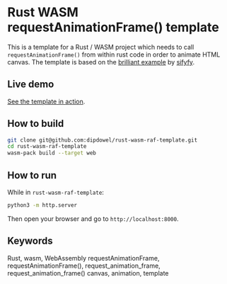 # Rust WASM requestAnimationFrame() template

This is a template for a Rust / WASM project which needs to call `requestAnimationFrame()` from within rust code in order to animate HTML canvas.
The template is based on the [brilliant example](https://gist.github.com/sifyfy/2802e0e7f072c02b0268b123c73779e9) by [sifyfy](https://gist.github.com/sifyfy).

## Live demo
[See the template in action](https://codument.com/rust-raf/).<br>


## How to build
```sh
git clone git@github.com:dipdowel/rust-wasm-raf-template.git
cd rust-wasm-raf-template
wasm-pack build --target web
```


## How to run
While in `rust-wasm-raf-template`:
```sh 
python3 -m http.server
```
Then open your browser and go to `http://localhost:8000`.


## Keywords
Rust, wasm, WebAssembly requestAnimationFrame, requestAnimationFrame(), request_animation_frame, request_animation_frame() canvas, animation, template